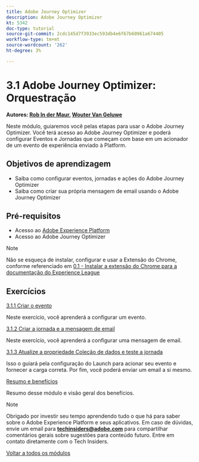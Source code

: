 ```yaml
---
title: Adobe Journey Optimizer
description: Adobe Journey Optimizer
kt: 5342
doc-type: tutorial
source-git-commit: 2cdc145d7f3933ec593db4e6f67b60961a674405
workflow-type: tm+mt
source-wordcount: '262'
ht-degree: 3%

---
```


# 3.1 Adobe Journey Optimizer: Orquestração

**Autores: [Rob In der Maur](https://www.linkedin.com/in/ridmaur/), [Wouter Van Geluwe](https://www.linkedin.com/in/woutervangeluwe/)**

Neste módulo, guiaremos você pelas etapas para usar o Adobe Journey Optimizer. Você terá acesso ao Adobe Journey Optimizer e poderá configurar Eventos e Jornadas que começam com base em um acionador de um evento de experiência enviado à Platform.

## Objetivos de aprendizagem

- Saiba como configurar eventos, jornadas e ações do Adobe Journey Optimizer
- Saiba como criar sua própria mensagem de email usando o Adobe Journey Optimizer

## Pré-requisitos

- Acesso ao [Adobe Experience Platform](https://experience.adobe.com/platform)
- Acesso ao Adobe Journey Optimizer

>[!NOTE]
>
>Não se esqueça de instalar, configurar e usar a Extensão do Chrome, conforme referenciado em [0.1 - Instalar a extensão do Chrome para a documentação do Experience League](../../gettingstarted/gettingstarted/ex1.md)

## Exercícios

[3.1.1 Criar o evento](./ex1.md)

Neste exercício, você aprenderá a configurar um evento.

[3.1.2 Criar a jornada e a mensagem de email](./ex2.md)

Neste exercício, você aprenderá a configurar uma mensagem de email.

[3.1.3 Atualize a propriedade Coleção de dados e teste a jornada](./ex3.md)

Isso o guiará pela configuração do Launch para acionar seu evento e fornecer a carga correta. Por fim, você poderá enviar um email a si mesmo.

[Resumo e benefícios](./summary.md)

Resumo desse módulo e visão geral dos benefícios.

>[!NOTE]
>
>Obrigado por investir seu tempo aprendendo tudo o que há para saber sobre o Adobe Experience Platform e seus aplicativos. Em caso de dúvidas, envie um email para **techinsiders@adobe.com** para compartilhar comentários gerais sobre sugestões para conteúdo futuro. Entre em contato diretamente com o Tech Insiders.

[Voltar a todos os módulos](../../../overview.md)
